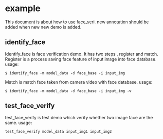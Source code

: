 # example

This document is about how to use face_veri. new annotation should be added when new new demo is added.

## identify_face
Identify_face is face verification demo. It has two steps , register and match.
Register is a process  saving face feature of input image into face database.
usage:
```shell
$ identify_face -m model_data -d face_base -i input_img 
```
Match is match face taken from camera video with face database. 
usage:
```shell
$ identify_face -m model_data -d face_base -i input_img -v 
```

## test_face_verify
test_face_verify is test demo which verify whether two image face are the same.
usage:
```shell
test_face_verify model_data input_img1 input_img2
```

